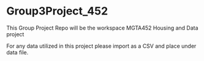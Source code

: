 # Group3Project_452
This Group Project Repo will be the workspace MGTA452 Housing and Data project

For any data utilized in this project please import as a CSV and place under data file. 


